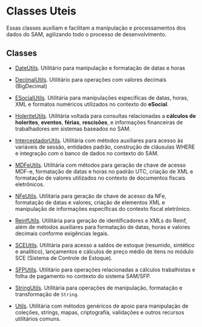 # Classes Uteis

Essas classes auxiliam e facilitam a manipulação e processamentos dos dados do SAM, agilizando todo o processo de desenvolvimento.

## Classes

- [DateUtils](DateUtils.md). Utilitário para manipulação e formatação de datas e horas

- [DecimalUtils](DecimalUtils.md). Utilitário para operações com valores decimais (BigDecimal) 

- [ESocialUtils](ESocialUtils.md). Utilitária para manipulações específicas de datas, horas, XML e formatos numéricos utilizados no contexto do **eSocial**.

- [HoleriteUtils](HoleriteUtils.md). Utilitária voltada para consultas relacionadas a **cálculos de holerites**, **eventos**, **férias**, **rescisões**, e informações financeiras de trabalhadores em sistemas baseados no SAM.

- [InterceptadorUtils](InterceptadorUtils.md). Utilitária com métodos auxiliares para acesso às variáveis de sessão, entidades padrão, construção de cláusulas WHERE e integração com o banco de dados no contexto do SAM.

- [MDFeUtils](MDFeUtils.md). Utilitária com métodos para geração de chave de acesso MDF-e, formatação de datas e horas no padrão UTC, criação de XML e formatação de valores utilizados no contexto de documentos fiscais eletrônicos.

- [NFeUtils](NFeUtils.md). Utilitária para geração de chave de acesso da NFe, formatação de datas e valores, criação de elementos XML e manipulação de informações específicas do contexto fiscal eletrônico.

- [ReinfUtils](ReinfUtils.md). Utilitária para geração de identificadores e XMLs do Reinf, além de métodos auxiliares para formatação de datas, horas e valores decimais conforme exigências legais.

- [SCEUtils](SCEUtils.md). Utilitária para acesso a saldos de estoque (resumido, sintético e analítico), lançamentos e cálculos de preço médio de itens no módulo SCE (Sistema de Controle de Estoque).

- [SFPUtils](SFPUtils.md). Utilitário para operações relacionadas a cálculos trabalhistas e folha de pagamento no contexto do sistema SAM/SFP.

- [StringUtils](StringUtils.md). Utilitária para operações de manipulação, formatação e transformação de `String`.

- [Utils](Utils.md). Utilitária com métodos genéricos de apoio para manipulação de coleções, strings, mapas, criptografia, validações e outros recursos utilitários comuns.